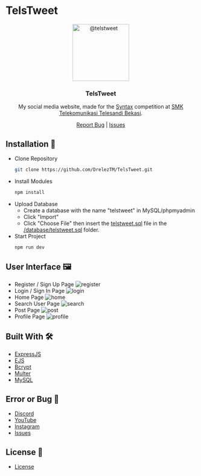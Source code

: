 # TelsTweet
<p align="center">
  <img alt="@telstweet" style="width: 150px;" src="https://www.smktelekomunikasitelesandi.sch.id/asset/img/tels.png">
</p>
<div align="center">
  <h3>TelsTweet</h3>
  <p>My social media website, made for the <a href="https://syntx.id/">Syntax</a> competition at <a href="https://www.smktelekomunikasitelesandi.sch.id/">SMK Telekomunikasi Telesandi Bekasi</a>.</p>
</div>
<div align="center">
  <a href="https://dsc.gg/DrelezTM">Report Bug</a> | <a href="https://github.com/DrelezTM/TelsTweet/issues">Issues</a>
</div>

## Installation 📑
* Clone Repository
  ```sh
  git clone https://github.com/DrelezTM/TelsTweet.git
  ```
* Install Modules
  ```sh
  npm install
  ```
* Upload Database
  - Create a database with the name "telstweet" in MySQL/phpmyadmin
  - Click "Import"
  - Click "Choose File" then insert the <a href="https://github.com/DrelezTM/TelsTweet/blob/main/database/telstweet.sql">telstweet.sql</a> file in the <a href="https://github.com/DrelezTM/TelsTweet/blob/main/database/telstweet.sql">/database/telstweet.sql</a> folder.
* Start Project
  ```sh
  npm run dev
  ```
  
## User Interface 🖼
* Register / Sign Up Page
  ![register](https://github.com/DrelezTM/TelsTweet/assets/72683265/4be24d83-713b-4778-8b70-86ef475b57bc)
* Login / Sign In Page
  ![login](https://github.com/DrelezTM/TelsTweet/assets/72683265/650fba29-c272-4a4f-8f72-70f0823e03a3)
* Home Page
  ![home](https://github.com/DrelezTM/TelsTweet/assets/72683265/34f5ebb6-935f-4f8b-be26-4e21ca48acb5)
* Search User Page
  ![search](https://github.com/DrelezTM/TelsTweet/assets/72683265/83a34b01-0591-44a1-8d53-2f835d9c6ea0)
* Post Page
  ![post](https://github.com/DrelezTM/TelsTweet/assets/72683265/5661081f-11e7-41d9-9960-6bc7e0f5e9a1)
* Profile Page
  ![profile](https://github.com/DrelezTM/TelsTweet/assets/72683265/275296e9-6a8d-47aa-86e9-9e0415d93cff)
  
## Built With 🛠
* [ExpressJS](https://expressjs.com/)
* [EJS](https://ejs.co/)
* [Bcrypt](https://www.npmjs.com/package/bcryptjs)
* [Multer](https://www.npmjs.com/package/multer)
* [MySQL](https://www.mysql.com/)

## Error or Bug 🐞
* [Discord](https://dsc.gg/DrelezTM)
* [YouTube](https://www.youtube.com/p/DrelezTM)
* [Instagram](https://www.instagram.com/DrelezTM)
* [Issues](https://github.com/DrelezTM/TelsTweet/issues)

## License 📜
* [License](https://github.com/DrelezTM/TelsTweet/blob/main/LICENSE)
